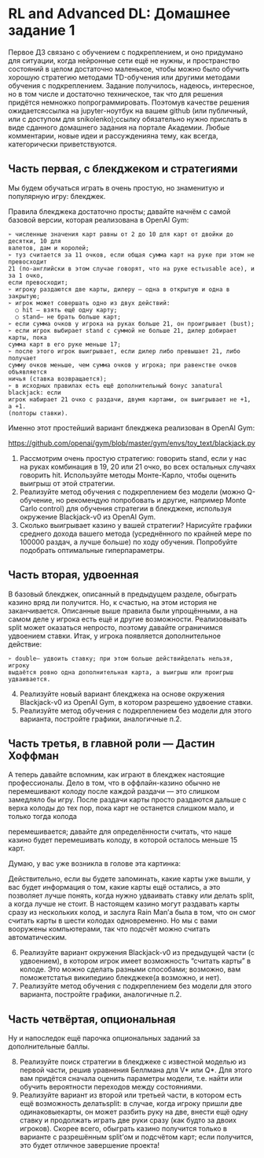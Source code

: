 # RL and Advanced DL: Домашнее задание 1

Первое ДЗ связано с обучением с подкреплением, и оно придумано для ситуации, когда
нейронные сети ещё не нужны, и пространство состояний в целом достаточно маленькое,
чтобы можно было обучить хорошую стратегию методами TD-обучения или другими
методами обучения с подкреплением. Задание получилось, надеюсь, интересное, но в том
числе и достаточно техническое, так что для решения придётся немножко
попрограммировать. Поэтомув качестве решения ожидаетсяссылка на jupyter-ноутбук
на вашем github (или публичный, или с доступом для snikolenko);ссылку
обязательно нужно прислать в виде сданного домашнего задания на портале
Академии. Любые комментарии, новые идеи и рассужденияна тему, как всегда,
категорически приветствуются.

## Часть первая, с блекджеком и стратегиями

Мы будем обучаться играть в очень простую, но знаменитую и популярную игру: блекджек.

Правила блекджека достаточно просты; давайте начнём с самой базовой версии, которая
реализована в OpenAI Gym:

```
➢ численные значения карт равны от 2 до 10 для карт от двойки до десятки, 10 для
валетов, дам и королей;
➢ туз считается за 11 очков, если общая сумма карт на руке при этом не превосходит
21 (по-английски в этом случае говорят, что на руке естьusable ace), и за 1 очко,
если превосходит;
➢ игроку раздаются две карты, дилеру — одна в открытую и одна в закрытую;
➢ игрок может совершать одно из двух действий:
  ○ hit — взять ещё одну карту;
  ○ stand— не брать больше карт;
➢ если сумма очков у игрока на руках больше 21, он проигрывает (bust);
➢ если игрок выбирает stand с суммой не больше 21, дилер добирает карты, пока
сумма карт в его руке меньше 17;
➢ после этого игрок выигрывает, если дилер либо превышает 21, либо получает
сумму очков меньше, чем сумма очков у игрока; при равенстве очков объявляется
ничья (ставка возвращается);
➢ в исходных правилах есть ещё дополнительный бонус заnatural blackjack: если
игрок набирает 21 очко с раздачи, двумя картами, он выигрывает не +1, а +1.
(полторы ставки).
```
Именно этот простейший вариант блекджека реализован в OpenAI Gym:

https://github.com/openai/gym/blob/master/gym/envs/toy_text/blackjack.py

1. Рассмотрим очень простую стратегию: говорить stand, если у нас на руках
    комбинация в 19, 20 или 21 очко, во всех остальных случаях говорить hit.
    Используйте методы Монте-Карло, чтобы оценить выигрыш от этой стратегии.
2. Реализуйте метод обучения с подкреплением без модели (можно Q-обучение, но
    рекомендую попробовать и другие, например Monte Carlo control) для обучения
    стратегии в блекджеке, используя окружение Blackjack-v0 из OpenAI Gym.
3. Сколько выигрывает казино у вашей стратегии? Нарисуйте графики среднего
    дохода вашего метода (усреднённого по крайней мере по 100000 раздач, а лучше
    больше) по ходу обучения. Попробуйте подобрать оптимальные гиперпараметры.

## Часть вторая, удвоенная

В базовый блекджек, описанный в предыдущем разделе, обыграть казино вряд ли
получится. Но, к счастью, на этом история не заканчивается. Описанные выше правила
были упрощёнными, а на самом деле у игрока есть ещё и другие возможности.
Реализовывать split может оказаться непросто, поэтому давайте ограничимся удвоением
ставки. Итак, у игрока появляется дополнительное действие:

```
➢ double— удвоить ставку; при этом больше действийделать нельзя, игроку
выдаётся ровно одна дополнительная карта, а выигрыш или проигрыш
удваивается.
```
4. Реализуйте новый вариант блекджека на основе окружения Blackjack-v0 из OpenAI
    Gym, в котором разрешено удвоение ставки.
5. Реализуйте метод обучения с подкреплением без модели для этого варианта,
    постройте графики, аналогичные п.2.

## Часть третья, в главной роли — Дастин Хоффман

А теперь давайте вспомним, как играют в блекджек настоящие профессионалы. Дело в
том, что в оффлайн-казино обычно не перемешивают колоду после каждой раздачи — это
слишком замедляло бы игру. После раздачи карты просто раздаются дальше с верха
колоды до тех пор, пока карт не останется слишком мало, и только тогда колода


перемешивается; давайте для определённости считать, что наше казино будет
перемешивать колоду, в которой осталось меньше 15 карт.

Думаю, у вас уже возникла в голове эта картинка:

Действительно, если вы будете запоминать, какие карты уже вышли, у вас будет
информация о том, какие карты ещё остались, а это позволяет лучше понять, когда нужно
удваивать ставку или делать split, а когда лучше не стоит. В настоящем казино могут
раздавать карты сразу из нескольких колод, и заслуга Rain Man’а была в том, что он смог
считать карты в шести колодах одновременно. Но мы с вами вооружены компьютерами,
так что подсчёт можно считать автоматическим.

6. Реализуйте вариант окружения Blackjack-v0 из предыдущей части (с удвоением), в
    котором игрок имеет возможность “считать карты” в колоде. Это можно сделать
    разными способами; возможно, вам поможетстатья википедиио блекджеке(а
    возможно, и нет).
7. Реализуйте метод обучения с подкреплением без модели для этого варианта,
    постройте графики, аналогичные п.2.

## Часть четвёртая, опциональная

Ну и напоследок ещё парочка опциональных заданий за дополнительные баллы.

8. Реализуйте поиск стратегии в блекджеке с известной моделью из первой части,
    решив уравнения Беллмана для V* или Q*. Для этого вам придётся сначала
    оценить параметры модели, т.е. найти или обучить вероятности переходов между
    состояниями.
9. Реализуйте вариант из второй или третьей части, в котором есть ещё возможность
    делатьsplit: в случае, когда игроку пришли две одинаковыекарты, он может
    разбить руку на две, внести ещё одну ставку и продолжать играть две руки сразу
    (как будто за двоих игроков). Скорее всего, обыграть казино получится только в
    варианте с разрешённым split’ом и подсчётом карт; если получится, это будет
    отличное завершение проекта!


